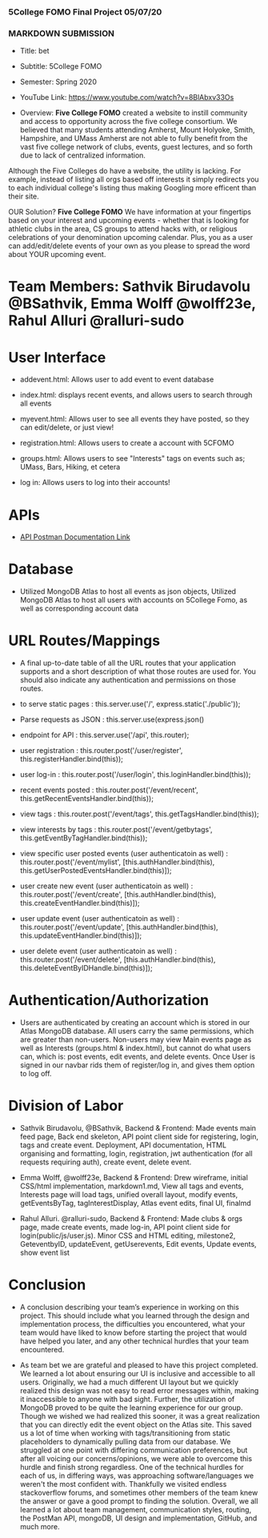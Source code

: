 

### 5College FOMO Final Project 05/07/20 

### MARKDOWN SUBMISSION

- Title: bet

- Subtitle: 5College FOMO

- Semester: Spring 2020

- YouTube Link: https://www.youtube.com/watch?v=8BlAbxv33Os

- Overview:  **Five College FOMO** created a website to instill community and access to opportunity across the five college consortium. We believed that many students attending Amherst, Mount Holyoke, Smith, Hampshire, and UMass Amherst are not able to fully benefit from the vast five college network of clubs, events, guest lectures, and so forth due to lack of centralized information.

Although the Five Colleges do have a website, the utility is lacking. For example, instead of listing all orgs based off interests it simply redirects you to each individual college's listing thus making Googling more efficent than their site.

OUR Solution? **Five College FOMO** We have information at your fingertips based on your interest and upcoming events - whether that is looking for athletic clubs in the area, CS groups to attend hacks with, or religious celebrations of your denomination upcoming calendar. Plus, you as a user can add/edit/delete events of your own as you please to spread the word about YOUR upcoming event. 

# Team Members: Sathvik Birudavolu @BSathvik, Emma Wolff @wolff23e, Rahul Alluri @ralluri-sudo  

# User Interface 
- addevent.html: Allows user to add event to event database

- index.html: displays recent events, and allows users to search through all events

- myevent.html: Allows user to see all events they have posted, so they can edit/delete, or just view!

- registration.html: Allows users to create a account with 5CFOMO

- groups.html: Allows users to see "Interests" tags on events such as; UMass, Bars, Hiking, et cetera

- log in: Allows users to log into their accounts!



# APIs
- <a href="https://documenter.getpostman.com/view/3593173/Szf52oX6?version=latest"> API Postman Documentation Link</a> 


# Database
- Utilized MongoDB Atlas to host all events as json objects, Utilized MongoDB Atlas to host all users with accounts on 5College Fomo, as well as corresponding account data 


# URL Routes/Mappings
- A final up-to-date table of all the URL routes that your application supports and a short description of what those routes are used for. You should also indicate any authentication and permissions on those routes.

- to serve static pages : this.server.use('/', express.static('./public')); 

- Parse requests as JSON :  this.server.use(express.json()

- endpoint for API : this.server.use('/api', this.router);

- user registration :       this.router.post('/user/register', this.registerHandler.bind(this));

- user log-in :       this.router.post('/user/login', this.loginHandler.bind(this));

- recent events posted :       this.router.post('/event/recent', this.getRecentEventsHandler.bind(this));

- view tags :       this.router.post('/event/tags', this.getTagsHandler.bind(this));

- view interests by tags :       this.router.post('/event/getbytags', this.getEventByTagHandler.bind(this));

- view specific user posted events  (user authenticatoin as well) :       this.router.post('/event/mylist', [this.authHandler.bind(this), this.getUserPostedEventsHandler.bind(this)]);

- user create new event  (user authenticatoin as well) :       this.router.post('/event/create', [this.authHandler.bind(this), this.createEventHandler.bind(this)]);

- user update event (user authenticatoin as well) :       this.router.post('/event/update', [this.authHandler.bind(this), this.updateEventHandler.bind(this)]);

- user delete event  (user authenticatoin as well) :   this.router.post('/event/delete', [this.authHandler.bind(this), this.deleteEventByIDHandle.bind(this)]);



# Authentication/Authorization
- Users are authenticated by creating an account which is stored in our Atlas MongoDB database. All users carry the same permissions, which are greater than non-users. Non-users may view Main events page as well as Interests (groups.html & index.html), but cannot do what users can, which is: post events, edit events, and delete events. Once User is signed in our navbar rids them of register/log in, and gives them option to log off.


# Division of Labor
- Sathvik Birudavolu, @BSathvik, Backend & Frontend: Made events main feed page, Back end skeleton, API point client side for registering, login, tags and create event. Deployment, API documentation, HTML organising and formatting, login, registration, jwt authentication (for all requests requiring auth), create event, delete event. 

- Emma Wolff, @wolff23e, Backend & Frontend: Drew wireframe, initial CSS/html implementation, markdown1.md, View all tags and events, Interests page will load tags, unified overall layout, modify events, getEventsByTag, tagInterestDisplay, Atlas event edits, final UI, finalmd

- Rahul Alluri. @ralluri-sudo, Backend & Frontend: Made clubs & orgs page, made create events, made log-in, API point client side for login(public/js/user.js). Minor CSS and HTML editing, milestone2, GeteventbyID, updateEvent, getUserevents, Edit events, Update events, show event list


# Conclusion
- A conclusion describing your team’s experience in working on this project. This should include what you learned through the design and implementation process, the difficulties you encountered, what your team would have liked to know before starting the project that would have helped you later, and any other technical hurdles that your team encountered.

- As team bet we are grateful and pleased to have this project completed. We learned a lot about ensuring our UI is inclusive and accessible to all users. Originally, we had a much different UI layout but we quickly realized this design was not easy to read error messages within, making it inaccessible to anyone with bad sight. Further, the utilization of MongoDB proved to be quite the learning experience for our group. Though we wished we had realized this sooner, it was a great realization that you can directly edit the event object on the Atlas site. This saved us a lot of time when working with tags/transitioning from static placeholders to dynamically pulling data from our database. We struggled at one point with differing communication preferences, but after all voicing our concerns/opinions, we were able to overcome this hurdle and finish strong regardless. One of the technical hurdles for each of us, in differing ways, was approaching software/languages we weren't the most confident with. Thankfully we visited endless stackoverflow forums, and sometimes other members of the team knew the answer or gave a good prompt to finding the solution. Overall, we all learned a lot about team management, communication styles, routing, the PostMan API, mongoDB, UI design and implementation, GitHub, and much more. 

